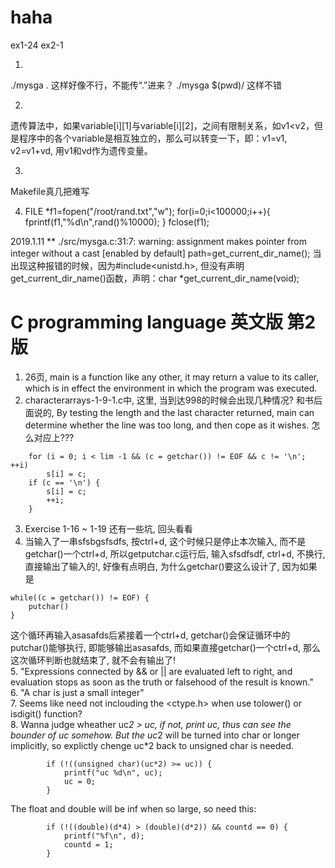 # haha
ex1-24 ex2-1

1.
./mysga .
这样好像不行，不能传“.”进来？
./mysga $(pwd)/
这样不错

2.
遗传算法中，如果variable[i][1]与variable[i][2]，之间有限制关系，如v1<v2，但是程序中的各个variable是相互独立的，那么可以转变一下，即：v1=v1, v2=v1+vd, 用v1和vd作为遗传变量。

3.
Makefile真几把难写

4.
    FILE *f1=fopen("/root/rand.txt","w");
    for(i=0;i<100000;i++){
        fprintf(f1,"%d\n",rand()%10000);
    }
    fclose(f1);

2019.1.11 ** ./src/mysga.c:31:7: warning: assignment makes pointer from integer without a cast [enabled by default]   path=get_current_dir_name(); 当出现这种报错的时候，因为#include<unistd.h>, 但没有声明get_current_dir_name()函数，声明：char *get_current_dir_name(void);

# C programming language 英文版 第2版
1. 26页, main is a function like any other, it may return a value to its caller, which is in effect the environment in which the program was executed.  
2. characterarrays-1-9-1.c中, 这里, 当到达998的时候会出现几种情况? 和书后面说的, By testing the length and the last character returned, main can determine whether the line was too long, and then cope as it wishes. 怎么对应上???
```
    for (i = 0; i < lim -1 && (c = getchar()) != EOF && c != '\n'; ++i)
        s[i] = c;
    if (c == '\n') {
        s[i] = c;
        ++i;
    }
```
3. Exercise 1-16 ~ 1-19 还有一些坑, 回头看看  
4. 当输入了一串sfsbgsfsdfs, 按ctrl+d, 这个时候只是停止本次输入, 而不是getchar()一个ctrl+d, 所以getputchar.c运行后, 输入sfsdfsdf, ctrl+d, 不换行, 直接输出了输入的!, 好像有点明白, 为什么getchar()要这么设计了, 因为如果是
```
while((c = getchar()) != EOF) {
	putchar()
}
```
这个循环再输入asasafds后紧接着一个ctrl+d, getchar()会保证循环中的putchar()能够执行, 即能够输出asasafds, 而如果直接getchar()一个ctrl+d, 那么这次循环判断也就结束了, 就不会有输出了!  
5. "Expressions connected by && or || are evaluated left to right, and evaluation stops as soon as the truth or falsehood of the result is known."  
6. "A char is just a small integer"  
7. Seems like need not inclouding the <ctype.h> when use tolower() or isdigit() function?  
8. Wanna judge wheather uc*2 > uc, if not, print uc, thus can see the bounder of uc somehow. But the uc*2 will be turned into char or longer implicitly, so explictly chenge uc*2 back to unsigned char is needed.
```
        if (!((unsigned char)(uc*2) >= uc)) {
            printf("uc %d\n", uc);
            uc = 0;
        }
```
The float and double will be inf when so large, so need this:
```
        if (!((double)(d*4) > (double)(d*2)) && countd == 0) {
            printf("%f\n", d);
            countd = 1;
        }
```
